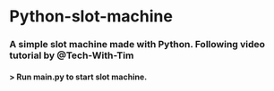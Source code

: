# Python-slot-machine

### A simple slot machine made with Python. Following video tutorial by @Tech-With-Tim

#### > Run main.py to start slot machine.
